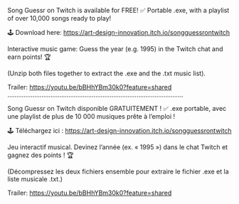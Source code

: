 Song Guessr on Twitch is available for FREE! ✅
Portable .exe, with a playlist of over 10,000 songs ready to play!

🕹️ Download here: https://art-design-innovation.itch.io/songguessrontwitch

Interactive music game: Guess the year (e.g. 1995) in the Twitch chat and earn points! 🏆

(Unzip both files together to extract the .exe and the .txt music list).

Trailer: https://youtu.be/bBHhYBm30k0?feature=shared
..................................................................................................

Song Guessr on Twitch disponible GRATUITEMENT ! ✅
.exe portable, avec une playlist de plus de 10 000 musiques prête à l’emploi ! 

🕹️ Téléchargez ici : https://art-design-innovation.itch.io/songguessrontwitch

Jeu interactif musical. Devinez l’année (ex. « 1995 ») dans le chat Twitch et gagnez des points ! 🏆

(Décompressez les deux fichiers ensemble pour extraire le fichier .exe et la liste musicale .txt.)

Trailer: https://youtu.be/bBHhYBm30k0?feature=shared

